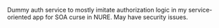 Dummy auth service to mostly imitate authorization logic in my service-oriented app for SOA curse in NURE.
May have security issues.
